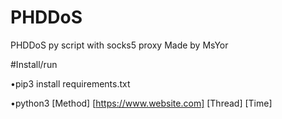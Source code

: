 # PHDDoS
PHDDoS py script with socks5 proxy Made by MsYor

#Install/run

•pip3 install requirements.txt

•python3 [Method] [https://www.website.com] [Thread] [Time]
